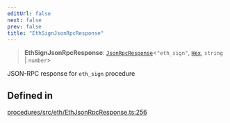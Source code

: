 ```yaml
---
editUrl: false
next: false
prev: false
title: "EthSignJsonRpcResponse"
---
```


> **EthSignJsonRpcResponse**: [`JsonRpcResponse`](/reference/tevm/jsonrpc/type-aliases/jsonrpcresponse/)\<`"eth_sign"`, [`Hex`](/reference/tevm/utils/type-aliases/hex/), `string` \| `number`\>

JSON-RPC response for `eth_sign` procedure

## Defined in

[procedures/src/eth/EthJsonRpcResponse.ts:256](https://github.com/evmts/tevm-monorepo/blob/main/packages/procedures/src/eth/EthJsonRpcResponse.ts#L256)
